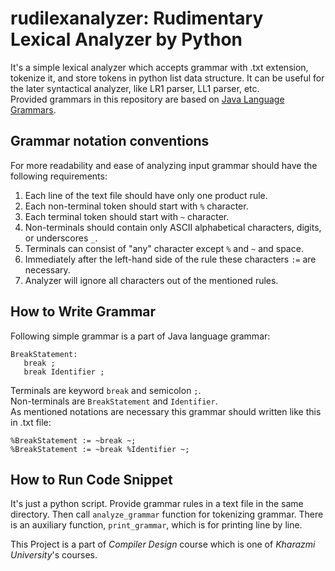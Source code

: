 # rudilexanalyzer: Rudimentary Lexical Analyzer by Python
It's a simple lexical analyzer which accepts grammar with .txt extension, tokenize it, and store tokens in python list data structure. It can be useful for the later syntactical analyzer, like LR1 parser, LL1 parser, etc.<br> Provided grammars in this repository are based on [Java Language Grammars](https://docs.oracle.com/javase/specs/jls/se12/html/jls-2.html#jls-2.1).

## Grammar notation conventions
For more readability and ease of analyzing input grammar should have the following requirements:

 1. Each line of the text file should have only one product rule.
 2. Each non-terminal token should start with ```%``` character.
 3. Each terminal token should start with ```~``` character.
 4. Non-terminals should contain only ASCII alphabetical characters, digits, or underscores ```_```.
 5. Terminals can consist of "any" character except ```%``` and ```~``` and space.
 6. Immediately after the left-hand side of the rule these characters ```:=``` are necessary.
 7. Analyzer will ignore all characters out of the mentioned rules.
 
 ## How to Write Grammar
 Following simple grammar is a part of Java language grammar:
 ```
BreakStatement:
    break ;
    break Identifier ;
 ```
 Terminals are keyword ```break``` and semicolon ```;```.<br>
 Non-terminals are ```BreakStatement``` and ```Identifier```.<br>
 As mentioned notations are necessary this grammar should written like this in .txt file:
 ```
 %BreakStatement := ~break ~;
 %BreakStatement := ~break %Identifier ~;
 ```
 
 ## How to Run Code Snippet
 It's just a python script. Provide grammar rules in a text file in the same directory. Then call ```analyze_grammar``` function for tokenizing grammar. There is an auxiliary function, ```print_grammar```, which is for printing line by line.
 
 This Project is a part of *Compiler Design* course which is one of *Kharazmi University*'s courses.
